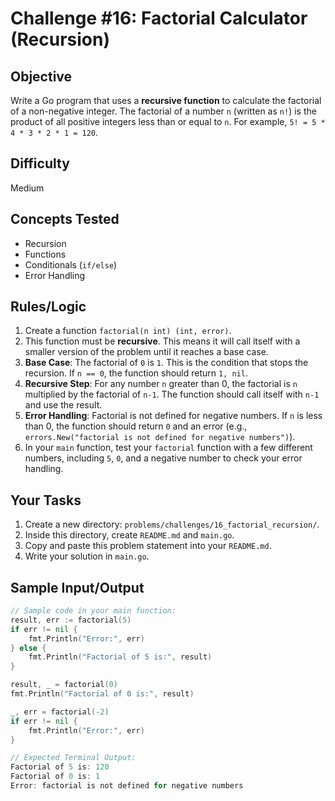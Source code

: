 # Challenge #16: Factorial Calculator (Recursion)

## Objective
Write a Go program that uses a **recursive function** to calculate the factorial of a non-negative integer. The factorial of a number `n` (written as `n!`) is the product of all positive integers less than or equal to `n`. For example, `5! = 5 * 4 * 3 * 2 * 1 = 120`.

## Difficulty
Medium

## Concepts Tested
* Recursion
* Functions
* Conditionals (`if/else`)
* Error Handling

## Rules/Logic
1.  Create a function `factorial(n int) (int, error)`.
2.  This function must be **recursive**. This means it will call itself with a smaller version of the problem until it reaches a base case.
3.  **Base Case**: The factorial of `0` is `1`. This is the condition that stops the recursion. If `n == 0`, the function should return `1, nil`.
4.  **Recursive Step**: For any number `n` greater than 0, the factorial is `n` multiplied by the factorial of `n-1`. The function should call itself with `n-1` and use the result.
5.  **Error Handling**: Factorial is not defined for negative numbers. If `n` is less than 0, the function should return `0` and an error (e.g., `errors.New("factorial is not defined for negative numbers")`).
6.  In your `main` function, test your `factorial` function with a few different numbers, including `5`, `0`, and a negative number to check your error handling.

## Your Tasks
1.  Create a new directory: `problems/challenges/16_factorial_recursion/`.
2.  Inside this directory, create `README.md` and `main.go`.
3.  Copy and paste this problem statement into your `README.md`.
4.  Write your solution in `main.go`.

## Sample Input/Output

```go
// Sample code in your main function:
result, err := factorial(5)
if err != nil {
    fmt.Println("Error:", err)
} else {
    fmt.Println("Factorial of 5 is:", result)
}

result, _ = factorial(0)
fmt.Println("Factorial of 0 is:", result)

_, err = factorial(-2)
if err != nil {
    fmt.Println("Error:", err)
}

// Expected Terminal Output:
Factorial of 5 is: 120
Factorial of 0 is: 1
Error: factorial is not defined for negative numbers